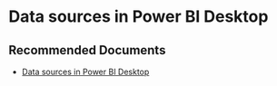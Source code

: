   <properties
	pageTitle="configure or access a data source"
	description="configure or access a data source"
	service="microsoft.PowerBIDedicated"
	resource="capacities"
	authors="pjfreitas"
	ms.author="pfreitas"	
	displayOrder="880"
	selfHelpType="generic"
	supportTopicIds="32628078"
	productPesIds="16334"
	cloudEnvironments="public, MoonCake, fairfax" 
	articleId="e7b1a2f2-3949-0e8a-e836-0a49a7a094ff"
	ownershipId="ASEP_ContentService_Placeholder"
/>

# Data sources in Power BI Desktop

## **Recommended Documents**

* [Data sources in Power BI Desktop](https://docs.microsoft.com/power-bi/desktop-data-sources)
